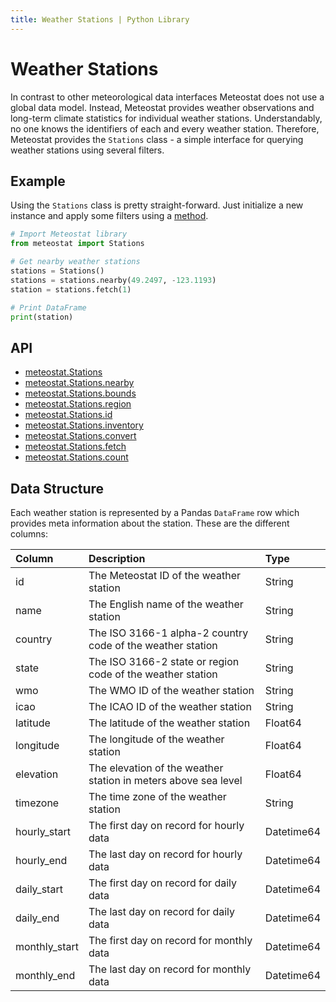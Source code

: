 ```yaml
---
title: Weather Stations | Python Library
---
```


# Weather Stations

In contrast to other meteorological data interfaces Meteostat does not use a global data model. Instead, Meteostat provides weather observations and long-term climate statistics for individual weather stations. Understandably, no one knows the identifiers of each and every weather station. Therefore, Meteostat provides the `Stations` class - a simple interface for querying weather stations using several filters.

## Example

Using the `Stations` class is pretty straight-forward. Just initialize a new instance and apply some filters using a [method](api/stations/#methods).

```python
# Import Meteostat library
from meteostat import Stations

# Get nearby weather stations
stations = Stations()
stations = stations.nearby(49.2497, -123.1193)
station = stations.fetch(1)

# Print DataFrame
print(station)
```

## API

* [meteostat.Stations](api/stations/)
* [meteostat.Stations.nearby](api/stations/nearby)
* [meteostat.Stations.bounds](api/stations/bounds)
* [meteostat.Stations.region](api/stations/region)
* [meteostat.Stations.id](api/stations/id)
* [meteostat.Stations.inventory](api/stations/inventory)
* [meteostat.Stations.convert](api/stations/convert)
* [meteostat.Stations.fetch](api/stations/fetch)
* [meteostat.Stations.count](api/stations/count)

## Data Structure

Each weather station is represented by a Pandas `DataFrame` row which provides meta information about the station. These are the different columns:

| **Column**    | **Description**                                                | **Type**   |
|:--------------|:---------------------------------------------------------------|:-----------|
| id            | The Meteostat ID of the weather station                        | String     |
| name          | The English name of the weather station                        | String     |
| country       | The ISO 3166-1 alpha-2 country code of the weather station     | String     |
| state         | The ISO 3166-2 state or region code of the weather station     | String     |
| wmo           | The WMO ID of the weather station                              | String     |
| icao          | The ICAO ID of the weather station                             | String     |
| latitude      | The latitude of the weather station                            | Float64    |
| longitude     | The longitude of the weather station                           | Float64    |
| elevation     | The elevation of the weather station in meters above sea level | Float64    |
| timezone      | The time zone of the weather station                           | String     |
| hourly_start  | The first day on record for hourly data                        | Datetime64 |
| hourly_end    | The last day on record for hourly data                         | Datetime64 |
| daily_start   | The first day on record for daily data                         | Datetime64 |
| daily_end     | The last day on record for daily data                          | Datetime64 |
| monthly_start | The first day on record for monthly data                       | Datetime64 |
| monthly_end   | The last day on record for monthly data                        | Datetime64 |
